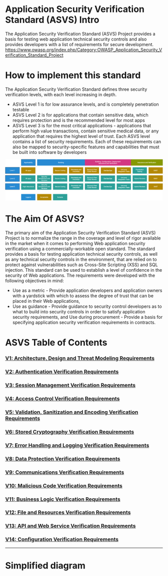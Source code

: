 # Application Security Verification Standard (ASVS) Intro
The Application Security Verification Standard (ASVS) Project provides a basis for testing web application technical security controls and also provides developers with a list of requirements for secure development.
https://www.owasp.org/index.php/Category:OWASP_Application_Security_Verification_Standard_Project

# How to implement this standard
The Application Security Verification Standard defines three security verification levels, with each level increasing
in depth.
* ASVS Level 1 is for low assurance levels, and is completely penetration testable
* ASVS Level 2 is for applications that contain sensitive data, which requires protection and is the
recommended level for most apps
* ASVS Level 3 is for the most critical applications - applications that perform high value transactions, contain
sensitive medical data, or any application that requires the highest level of trust.
Each ASVS level contains a list of security requirements. Each of these requirements can also be mapped to
security-specific features and capabilities that must be built into software by developers

![ASVL Levels](asvs_levels.png)

# The Aim Of ASVS?
The primary aim of the Application Security Verification Standard (ASVS) Project is to normalize the range in the coverage and level of rigor available in the market when it comes to performing Web application security verification using a commercially-workable open standard. The standard provides a basis for testing application technical security controls, as well as any technical security controls in the environment, that are relied on to protect against vulnerabilities such as Cross-Site Scripting (XSS) and SQL injection. This standard can be used to establish a level of confidence in the security of Web applications. The requirements were developed with the following objectives in mind:

* Use as a metric - Provide application developers and application owners with a yardstick with which to assess the degree of trust that can be placed in their Web applications,
* Use as guidance - Provide guidance to security control developers as to what to build into security controls in order to satisfy application security requirements, and
Use during procurement - Provide a basis for specifying application security verification requirements in contracts.

# ASVS Table of Contents

### [V1: Architecture, Design and Threat Modeling Requirements](V1/README.md)
### [V2: Authentication Verification Requirements](V1/V1.1.md)
### [V3: Session Management Verification Requirements](V1/V1.1.md)
### [V4: Access Control Verification Requirements](V1/V1.1.md)
### [V5: Validation, Sanitization and Encoding Verification Requirements](V1/V1.1.md)
### [V6: Stored Cryptography Verification Requirements](V1/V1.1.md)
### [V7: Error Handling and Logging Verification Requirements](Security%20Playbook/1.%20Identify%20teams.md)
### [V8: Data Protection Verification Requirements](Security%20Playbook/2.%20Define%20the%20role.md)
### [V9: Communications Verification Requirements](Security%20Playbook/3.%20Nominate%20Champions.md)
### [V10: Malicious Code Verification Requirements](Security%20Playbook/4.%20Set%20up%20communication%20channels.md)
### [V11: Business Logic Verification Requirements](Security%20Playbook/5.%20Build%20solid%20knowledge%20base.md)
### [V12: File and Resources Verification Requirements](Security%20Playbook/6.%20Maintain%20interest.md)
### [V13: API and Web Service Verification Requirements](Security%20Playbook/5.%20Build%20solid%20knowledge%20base.md)
### [V14: Configuration Verification Requirements](Security%20Playbook/6.%20Maintain%20interest.md)

---
# Simplified diagram
